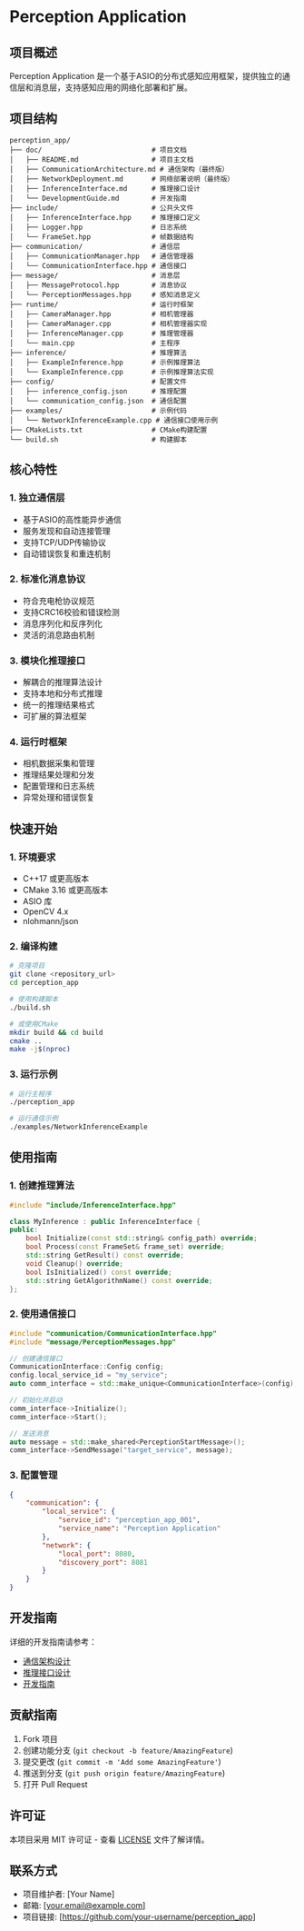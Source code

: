 # Perception Application

## 项目概述

Perception Application 是一个基于ASIO的分布式感知应用框架，提供独立的通信层和消息层，支持感知应用的网络化部署和扩展。

## 项目结构

```
perception_app/
├── doc/                           # 项目文档
│   ├── README.md                  # 项目主文档
│   ├── CommunicationArchitecture.md # 通信架构（最终版）
│   ├── NetworkDeployment.md       # 网络部署说明（最终版）
│   ├── InferenceInterface.md      # 推理接口设计
│   └── DevelopmentGuide.md        # 开发指南
├── include/                       # 公共头文件
│   ├── InferenceInterface.hpp     # 推理接口定义
│   ├── Logger.hpp                 # 日志系统
│   └── FrameSet.hpp               # 帧数据结构
├── communication/                 # 通信层
│   ├── CommunicationManager.hpp   # 通信管理器
│   └── CommunicationInterface.hpp # 通信接口
├── message/                       # 消息层
│   ├── MessageProtocol.hpp        # 消息协议
│   └── PerceptionMessages.hpp     # 感知消息定义
├── runtime/                       # 运行时框架
│   ├── CameraManager.hpp          # 相机管理器
│   ├── CameraManager.cpp          # 相机管理器实现
│   ├── InferenceManager.cpp       # 推理管理器
│   └── main.cpp                   # 主程序
├── inference/                     # 推理算法
│   ├── ExampleInference.hpp       # 示例推理算法
│   └── ExampleInference.cpp       # 示例推理算法实现
├── config/                        # 配置文件
│   ├── inference_config.json      # 推理配置
│   └── communication_config.json  # 通信配置
├── examples/                      # 示例代码
│   └── NetworkInferenceExample.cpp # 通信接口使用示例
├── CMakeLists.txt                 # CMake构建配置
└── build.sh                       # 构建脚本
```

## 核心特性

### 1. 独立通信层
- 基于ASIO的高性能异步通信
- 服务发现和自动连接管理
- 支持TCP/UDP传输协议
- 自动错误恢复和重连机制

### 2. 标准化消息协议
- 符合充电枪协议规范
- 支持CRC16校验和错误检测
- 消息序列化和反序列化
- 灵活的消息路由机制

### 3. 模块化推理接口
- 解耦合的推理算法设计
- 支持本地和分布式推理
- 统一的推理结果格式
- 可扩展的算法框架

### 4. 运行时框架
- 相机数据采集和管理
- 推理结果处理和分发
- 配置管理和日志系统
- 异常处理和错误恢复

## 快速开始

### 1. 环境要求
- C++17 或更高版本
- CMake 3.16 或更高版本
- ASIO 库
- OpenCV 4.x
- nlohmann/json

### 2. 编译构建
```bash
# 克隆项目
git clone <repository_url>
cd perception_app

# 使用构建脚本
./build.sh

# 或使用CMake
mkdir build && cd build
cmake ..
make -j$(nproc)
```

### 3. 运行示例
```bash
# 运行主程序
./perception_app

# 运行通信示例
./examples/NetworkInferenceExample
```

## 使用指南

### 1. 创建推理算法
```cpp
#include "include/InferenceInterface.hpp"

class MyInference : public InferenceInterface {
public:
    bool Initialize(const std::string& config_path) override;
    bool Process(const FrameSet& frame_set) override;
    std::string GetResult() const override;
    void Cleanup() override;
    bool IsInitialized() const override;
    std::string GetAlgorithmName() const override;
};
```

### 2. 使用通信接口
```cpp
#include "communication/CommunicationInterface.hpp"
#include "message/PerceptionMessages.hpp"

// 创建通信接口
CommunicationInterface::Config config;
config.local_service_id = "my_service";
auto comm_interface = std::make_unique<CommunicationInterface>(config);

// 初始化并启动
comm_interface->Initialize();
comm_interface->Start();

// 发送消息
auto message = std::make_shared<PerceptionStartMessage>();
comm_interface->SendMessage("target_service", message);
```

### 3. 配置管理
```json
{
    "communication": {
        "local_service": {
            "service_id": "perception_app_001",
            "service_name": "Perception Application"
        },
        "network": {
            "local_port": 8080,
            "discovery_port": 8081
        }
    }
}
```

## 开发指南

详细的开发指南请参考：
- [通信架构设计](CommunicationArchitecture.md)
- [推理接口设计](InferenceInterface.md)
- [开发指南](DevelopmentGuide.md)

## 贡献指南

1. Fork 项目
2. 创建功能分支 (`git checkout -b feature/AmazingFeature`)
3. 提交更改 (`git commit -m 'Add some AmazingFeature'`)
4. 推送到分支 (`git push origin feature/AmazingFeature`)
5. 打开 Pull Request

## 许可证

本项目采用 MIT 许可证 - 查看 [LICENSE](LICENSE) 文件了解详情。

## 联系方式

- 项目维护者: [Your Name]
- 邮箱: [your.email@example.com]
- 项目链接: [https://github.com/your-username/perception_app]
